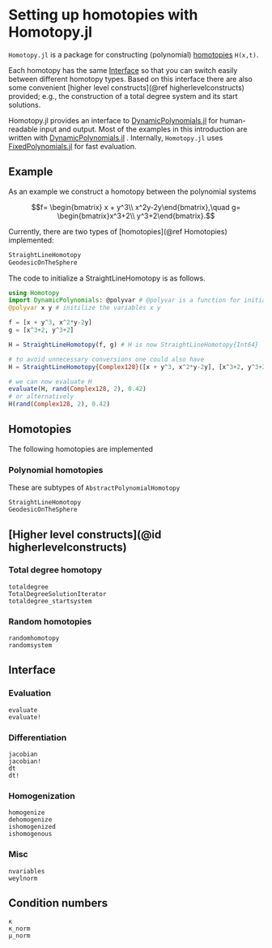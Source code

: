 # Setting up homotopies with Homotopy.jl

`Homotopy.jl` is a package for constructing (polynomial) [homotopies](https://en.wikipedia.org/wiki/Homotopy) ``H(x,t)``.

Each homotopy has the same [Interface](@ref) so that you can switch easily between
different homotopy types.
Based on this interface there are also some convenient [higher level constructs](@ref higherlevelconstructs) provided; e.g., the
construction of a total degree system and its start solutions.

Homotopy.jl provides an interface to [DynamicPolynomials.jl](https://github.com/JuliaAlgebra/DynamicPolynomials.jl) for human-readable input and output. Most of the examples in this introduction are written with [DynamicPolynomials.jl](https://github.com/JuliaAlgebra/DynamicPolynomials.jl) . Internally, `Homotopy.jl` uses [FixedPolynomials.jl](https://github.com/JuliaAlgebra/FixedPolynomials.jl) for fast evaluation.


## Example
As an example we construct a homotopy between the polynomial systems
```math
f= \begin{bmatrix} x + y^3\\  x^2y-2y\end{bmatrix},\quad  
g= \begin{bmatrix}x^3+2\\ y^3+2\end{bmatrix}.
```
Currently, there are two types of [homotopies](@ref Homotopies) implemented:
```julia
StraightLineHomotopy
GeodesicOnTheSphere
```
The code to initialize a StraightLineHomotopy is as follows.
```julia
using Homotopy
import DynamicPolynomials: @polyvar # @polyvar is a function for initializing variables.
@polyvar x y # initilize the variables x y

f = [x + y^3, x^2*y-2y]
g = [x^3+2, y^3+2]

H = StraightLineHomotopy(f, g) # H is now StraightLineHomotopy{Int64}

# to avoid unnecessary conversions one could also have
H = StraightLineHomotopy{Complex128}([x + y^3, x^2*y-2y], [x^3+2, y^3+2])

# we can now evaluate H
evaluate(H, rand(Complex128, 2), 0.42)
# or alternatively
H(rand(Complex128, 2), 0.42)
```


## Homotopies

The following homotopies are implemented
### Polynomial homotopies
These are subtypes of `AbstractPolynomialHomotopy`
```@docs
StraightLineHomotopy
GeodesicOnTheSphere
```

## [Higher level constructs](@id higherlevelconstructs)

### Total degree homotopy
```@docs
totaldegree
TotalDegreeSolutionIterator
totaldegree_startsystem
```

### Random homotopies
```@docs
randomhomotopy
randomsystem
```

## Interface

### Evaluation
```@docs
evaluate
evaluate!
```

### Differentiation
```@docs
jacobian
jacobian!
dt
dt!
```

### Homogenization
```@docs
homogenize
dehomogenize
ishomogenized
ishomogenous
```

### Misc
```@docs
nvariables
weylnorm
```

## Condition numbers
```@docs
κ
κ_norm
μ_norm
```
